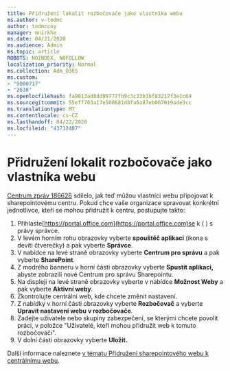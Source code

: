```yaml
---
title: Přidružení lokalit rozbočovače jako vlastníka webu
ms.author: v-todmc
author: todmccoy
manager: mnirkhe
ms.date: 04/21/2020
ms.audience: Admin
ms.topic: article
ROBOTS: NOINDEX, NOFOLLOW
localization_priority: Normal
ms.collection: Adm_O365
ms.custom:
- "9000717"
- "2638"
ms.openlocfilehash: fa9813ad8dd99777fb9c3c33b1bf83217f3e1c64
ms.sourcegitcommit: 55eff703a17e500681d8fa6a87eb067019ade3cc
ms.translationtype: MT
ms.contentlocale: cs-CZ
ms.lasthandoff: 04/22/2020
ms.locfileid: "43712487"
---
```

# <a name="associate-hub-sites-as-site-owner"></a>Přidružení lokalit rozbočovače jako vlastníka webu

[Centrum zpráv 186626](https://admin.microsoft.com/Adminportal/Home?source=applauncher#/MessageCenter?id=MC186626) sdílelo, jak teď můžou vlastníci webu připojovat k sharepointovému centru. Pokud chce vaše organizace spravovat konkrétní jednotlivce, kteří se mohou přidružit k centru, postupujte takto: 

1. Přihlaste[https://portal.office.com](https://portal.office.com)se k ( ) s právy správce.
2. V levém horním rohu obrazovky vyberte **spouštěč aplikací** (ikona s devíti čtverečky) a pak vyberte **Správce**.
3. V nabídce na levé straně obrazovky vyberte **Centrum pro správu** a pak vyberte **SharePoint**.
4. Z modrého banneru v horní části obrazovky vyberte **Spustit aplikaci,** abyste zobrazili nové Centrum pro správu Sharepointu.
5. Na displeji na levé straně obrazovky vyberte v nabídce **Možnost Weby** a pak vyberte **Aktivní weby**.
6. Zkontrolujte centrální web, kde chcete změnit nastavení.
7. Z nabídky v horní části obrazovky vyberte **Rozbočovač** a vyberte **Upravit nastavení webu v rozbočovače**.
8. Zadejte uživatele nebo skupiny zabezpečení, se kterými chcete povolit práci, v položce "Uživatelé, kteří mohou přidružit web k tomuto rozbočovači".
9. V dolní části obrazovky vyberte **Uložit.**

Další informace naleznete [v tématu Přidružení sharepointového webu k centrálnímu webu](https://support.office.com/article/associate-a-sharepoint-site-with-a-hub-site-ae0009fd-af04-4d3d-917d-88edb43efc05). 